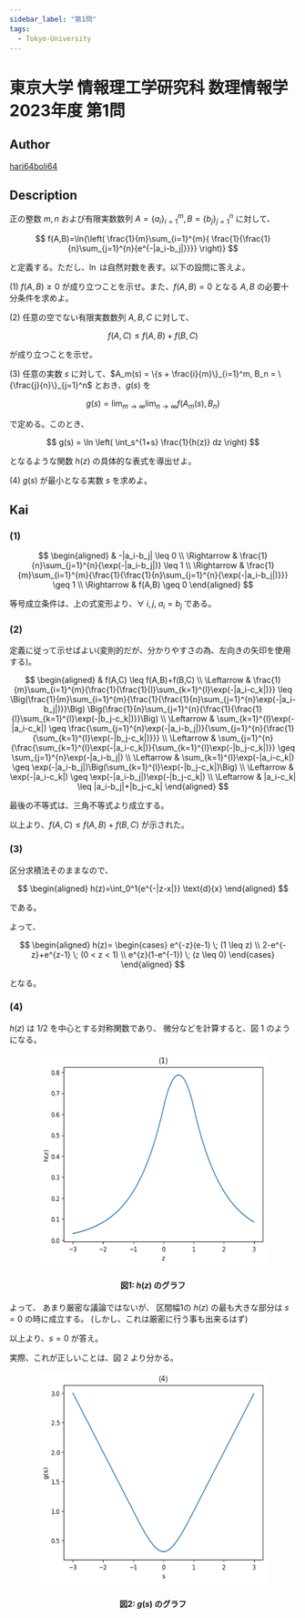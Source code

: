 ```yaml
---
sidebar_label: "第1問"
tags:
  - Tokyo-University
---
```

# 東京大学 情報理工学研究科 数理情報学 2023年度 第1問

## **Author**
[hari64boli64](https://github.com/hari64boli64/GraduateSchoolEntranceExamination)

## **Description**
正の整数 $m, n$ および有限実数数列 $A = \{a_i\}_{i=1}^m, B = \{b_j\}_{j=1}^n$ に対して、

$$
f(A,B)=\ln{\left(
  \frac{1}{m}\sum_{i=1}^{m}{
  \frac{1}{\frac{1}{n}\sum_{j=1}^{n}{e^{-|a_i-b_j|}}}}
  \right)}
$$

と定義する。ただし、$\ln$ は自然対数を表す。以下の設問に答えよ。

(1) $f(A, B) \ge 0$ が成り立つことを示せ。また、$f(A, B) = 0$ となる $A, B$ の必要十分条件を求めよ。

(2) 任意の空でない有限実数数列 $A, B, C$ に対して、

$$
f(A, C) \leq f(A, B) + f(B, C)
$$

が成り立つことを示せ。

(3) 任意の実数 $s$ に対して、$A_m(s) = \{s + \frac{i}{m}\}_{i=1}^m, B_n = \{\frac{j}{n}\}_{j=1}^n$ とおき、$g(s)$ を

$$
g(s) = \lim_{m \to \infty} \lim_{n \to \infty} f(A_m(s), B_n)
$$

で定める。このとき、

$$
g(s) = \ln \left( \int_s^{1+s} \frac{1}{h(z)} dz \right)
$$

となるような関数 $h(z)$ の具体的な表式を導出せよ。

(4) $g(s)$ が最小となる実数 $s$ を求めよ。

## **Kai**
### (1)

$$
\begin{aligned}
              & -|a_i-b_j| \leq 0                                                                       \\
  \Rightarrow & \frac{1}{n}\sum_{j=1}^{n}{\exp(-|a_i-b_j|)} \leq 1                                      \\
  \Rightarrow & \frac{1}{m}\sum_{i=1}^{m}{\frac{1}{\frac{1}{n}\sum_{j=1}^{n}{\exp(-|a_i-b_j|)}}} \geq 1 \\
  \Rightarrow & f(A,B) \geq 0
\end{aligned}
$$

等号成立条件は、上の式変形より、$\forall \; i,j, \; a_i=b_j$ である。

### (2)
定義に従って示せばよい(変則的だが、分かりやすさの為、左向きの矢印を使用する)。

$$
\begin{aligned}
& f(A,C) \leq f(A,B)+f(B,C) \\
\Leftarrow & \frac{1}{m}\sum_{i=1}^{m}{\frac{1}{\frac{1}{l}\sum_{k=1}^{l}\exp(-|a_i-c_k|)}} \leq \Big(\frac{1}{m}\sum_{i=1}^{m}{\frac{1}{\frac{1}{n}\sum_{j=1}^{n}\exp(-|a_i-b_j|)}}\Big) \Big(\frac{1}{n}\sum_{j=1}^{n}{\frac{1}{\frac{1}{l}\sum_{k=1}^{l}\exp(-|b_j-c_k|)}}\Big) \\
\Leftarrow & \sum_{k=1}^{l}\exp(-|a_i-c_k|) \geq \frac{\sum_{j=1}^{n}\exp(-|a_i-b_j|)}{\sum_{j=1}^{n}{\frac{1}{\sum_{k=1}^{l}\exp(-|b_j-c_k|)}}} \\
\Leftarrow & \sum_{j=1}^{n}{\frac{\sum_{k=1}^{l}\exp(-|a_i-c_k|)}{\sum_{k=1}^{l}\exp(-|b_j-c_k|)}} \geq \sum_{j=1}^{n}\exp(-|a_i-b_j|) \\
\Leftarrow & \sum_{k=1}^{l}\exp(-|a_i-c_k|) \geq \exp(-|a_i-b_j|)\Big(\sum_{k=1}^{l}\exp(-|b_j-c_k|)\Big) \\
\Leftarrow & \exp(-|a_i-c_k|) \geq \exp(-|a_i-b_j|)\exp(-|b_j-c_k|) \\
\Leftarrow & |a_i-c_k| \leq |a_i-b_j|+|b_j-c_k|
\end{aligned}
$$

最後の不等式は、三角不等式より成立する。

以上より、$f(A,C) \leq f(A,B)+f(B,C)$ が示された。

### (3)
区分求積法そのままなので、

$$
\begin{aligned}
  h(z)=\int_0^1{e^{-|z-x|}} \text{d}{x}
\end{aligned}
$$

である。

よって、

$$
\begin{aligned}
  h(z)=
  \begin{cases}
    e^{-z}(e-1) \; (1 \leq z)       \\
    2-e^{-z}+e^{z-1} \; (0 < z < 1) \\
    e^{z}(1-e^{-1}) \; (z \leq 0)
  \end{cases}
\end{aligned}
$$

となる。

### (4)
$h(z)$ は $1/2$ を中心とする対称関数であり、
微分などを計算すると、図 1 のようになる。

<figure style="text-align:center;">
  <img src="https://raw.githubusercontent.com/Myyura/the_kai_project_assets/main/kakomonn/tokyo_university/IST/suuri_2023_1_p1.png" width="400" height="375" alt=""/>
</figure>

#### <center> 図1: $h(z)$ のグラフ

よって、
あまり厳密な議論ではないが、
区間幅1の $h(z)$ の最も大きな部分は $s=0$ の時に成立する。
(しかし、これは厳密に行う事も出来るはず)

以上より、$s=0$ が答え。

実際、これが正しいことは、図 2 より分かる。

<figure style="text-align:center;">
  <img src="https://raw.githubusercontent.com/Myyura/the_kai_project_assets/main/kakomonn/tokyo_university/IST/suuri_2023_1_p2.png" width="400" height="375" alt=""/>
</figure>

#### <center> 図2: $g(s)$ のグラフ
